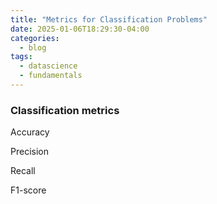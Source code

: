 ```yaml
---
title: "Metrics for Classification Problems"
date: 2025-01-06T18:29:30-04:00
categories:
  - blog
tags:
  - datascience
  - fundamentals
---
```


### Classification metrics

Accuracy

Precision

Recall

F1-score

